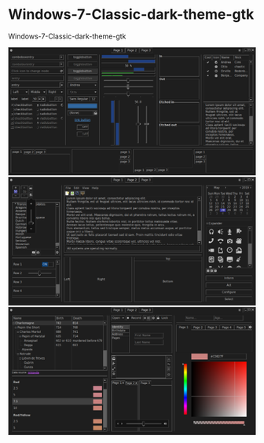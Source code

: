 # Windows-7-Classic-dark-theme-gtk
Windows-7-Classic-dark-theme-gtk

![alt text](https://github.com/3d-flat-earth/Windows-7-Classic-dark-theme-gtk/blob/master/screenshots/gtk3-widget-factory-page-1.png)
![alt text](https://github.com/3d-flat-earth/Windows-7-Classic-dark-theme-gtk/blob/master/screenshots/gtk3-widget-factory-page-2.png)
![alt text](https://github.com/3d-flat-earth/Windows-7-Classic-dark-theme-gtk/blob/master/screenshots/gtk3-widget-factory-page-3.png)
